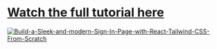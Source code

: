 # [Watch the full tutorial here](https://youtu.be/IKOzzCndUgE)

<a href="https://ibb.co/P1g8Dkh"><img src="https://i.ibb.co/44px1kT/Build-a-Sleek-and-modern-Sign-In-Page-with-React-Tailwind-CSS-From-Scratch.jpg" alt="Build-a-Sleek-and-modern-Sign-In-Page-with-React-Tailwind-CSS-From-Scratch" border="0"></a><br /><a target='_blank' href='https://usefulwebtool.com/convert-lower-upper-case'></a><br />
